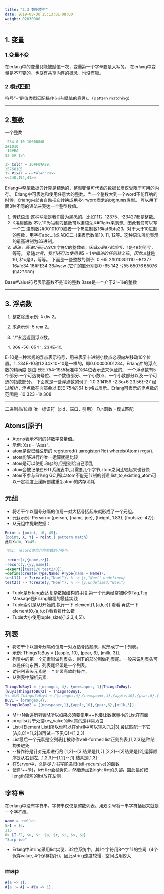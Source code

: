```yaml
---
title: "2.3 数据类型"
date: 2019-08-30T15:13:01+08:00
weight: 02030000
---
```

## 1. 变量

### 1.变量不变

在erlang中的变量只能被赋值一次，变量第一个字母要是大写的。
在erlang中变量是不可变的，也没有共享内存的概念，也没有锁。

### 2.模式匹配

符号”=”是值类型匹配操作(带有赋值的意思)。（pattern matching）
* * * * *

## 2.整数

一个整数

```erlang
-234 0 10 10000000
2#1010
-16#EA
$a $A $\n

1> Color = 16#F09A29. 
15768105
2> Pixel = <<Color:24>>.
<<240,154,41>>
```

  Erlang中整型数据的计算是精确的，整型变量可代表的数据长度仅受限于可用的内存。
  Erlang中可表达和使用任意大的整数。当一个整数大到一个word不能容纳的时候，Erlang内部会自动把它转换成用多个word表示的bignums类型。
可以用下面3种不同的语法来表达一个整型数值。

1. 传统语法:这种写法是我们最为熟悉的，比如1112. 12375、-23427都是整数。
2. K进制整数:不以10为进制的整数可以用语法K#Digits来表示。因此我们可以写一个二
进制数2#00101010或者一个16进制数16#af6bfa23。对于大于10进制的整数，用字符abc...(或
ABC二。)来表示数值10. 11, 12等。这种语法所能表示的最高进制为36进制。
3. $语法:语法$C表示ASCII字符C的整数值，因此$a是97的简写，$1是49的简写，等等。
    紧随$之后，我们还可以使用表5-1中描述的任何转义符。因此$\n就是10, $\^c是3，等等。
    下面是一些整数的例子:
0 -65 2#010001110 ~8#377 16#fe34 16#FE34 36#wow
(它们的值分别是0 -65 142 -255 65076 65076和423680)

Base#Value符号表示基数不是10的整数 Base是一个介于2～16的整数

* * * * *

## 3. 浮点数  

1. 整数除法示例: 4 div 2。
2. 求余示例:     5 rem 2。
3. "/"永远返回浮点数。

 17. 368 -56. 654 1. 234E-10.

E-10是一种常规的浮点表示符号，用来表示十进制小数点必须向左移动10个位置。1. 234E-10和1.234×10~10是一样的，即0.00000001234。Erlang中的浮点数的精确度
是由IEEE 754-1985标准中的64位表示法来保证的。
   一个浮点数有5个部分:一个可选符号位、一个数值部分、一个小数点、一个小数部分以及
一个可选的指数部分。
下面就是一些浮点数的例子:
1.0 3.14159 -2.3e+6 23.56E-27
  经过解析，浮点数在内部会以IEEE 754的64 bit格式表示。Erlang可表示的浮点数的范围是
-10 323 -10 308

* * * * *

二进制串/位串
唯一标识符（pid、端口、引用）
Fun函数
=模式匹配

## Atoms(原子)

* Atoms表示不同的非数字常量值。
* 示例: Xss = 'Asss'。  
* atom是否已经注册的:registered() unregister(Pid) whereis(Atom) regs().
* atom能够进行的唯一运算就是比较
* atom是可以使用.和@的,但是别给自己添乱
* atom会被记录在ERT系统表中,只需要几个字节,atom之间比较起来也很快
* atom不参与Erlang GC,所以atom不能无节制的创建,list_to_existing_atom可以一定程度上缓解创建重复atom的内存消耗

## 元组

* 将若干个以逗号分隔的值用一对大括号括起来就形成了一个元组。
* 元组示例: Person = {person, {name, joe}, {height, 1.83}, {footsize, 42}}.
* 从元组中提取数据：

```erlang
Point = {point, 10, 45}.
{point, X, Y} = Point.( pattern match)
此后X=10, Y=45.

 %%1. record类型作为参数的小技巧
 
-record(x,{name,zz}).
-record(y,{yy,name}).
-export([test1/0,test2/0]).
-define(create(Type,Name),#Type{name = Name}).
test1() -> ?create(x,"Noel"). % -> {x,"Noel",undefined}
test2() -> ?create(y,"Noel"). % -> {y,undefined,"Noel"}
```

* Tuple是Erlang表达复杂数据结构的手段,第一个元素经常被称作Tag,Tag Massage是Erlang编程的最佳实践
* Tuple索引是从1开始的,执行一下 element(1,{a,b,c}).看看 再试一下element(0,{a,b,c})看看报什么错
* Tuple大小使用tuple_size({1,2,3,4,5}).

## 列表

* 将若干个以逗号分隔的值用一对方括号括起来，就形成了一个列表。
* 示例: ThingsToBuy = [{apple, 10}, {pear, 6}, {milk, 3}].
* 列表中的第一个元素叫做列表头，剩下的部分叫做列表尾。一般来说列表头可以是任何东西，列表尾经常是一个列表。
* 访问列表头元素是一个非常高效的操作。
* 从列表中解析元素:

```erlang
ThingsToBuy1 = [{oranges, 4}, {newspaper, 1}|ThingsToBuy].
[Buy1|ThingsToBuy2] = ThingsToBuy1.
%% 此后:ThingsToBuy1 = [{oranges,4},{newspaper,1},{apple,10},{pear,6},{milk,3}].
Buy1 = {oranges,4}.
ThingsToBuy2 = [{newspaper,1},{apple,10},{pear,6},{milk,3}].
```

* M++N会遍历列表M所以如果必须要使用++也要让数据量小的List在前面
* proplist对于处理key_value的list真的是非常方面
* List=[Element|List]所以你可以在shell中可以输入[1,2|3],尝试匹配一下它 [A,B,C]=[1,2|3]再试一下[P,Q]=[1,2,3]
* List最后一个元素是空列表[],被称作well-formed list正则列表,[1,2|3]这种结构要避免
* --操作符是针对元素进行的 [1,2]--[3]结果是[1,2] [2,2]--[2]结果是[2],运算顺序是从右到左, [1,2,3]--[1,2]--[1].结果是[1,3]
* 在Server中，总是尽力书写尾递归(tail-recursive)的函数
* 使用'++'时，left list会被拷贝，然后添加到right list的头部，因此最好把length较短的list放在左侧

## 字符串

在erlang中没有字符串，字符串仅仅是整数列表。用双引号将一串字符括起来就是一个字符串。

```erlang
Name = "Hello".
5>I = $s.
115
8> [I-32, $u, $r, $p, $r, $i, $s, $e].
"Surprise"
```

* Erlang中String采用list实现，32位系统中，其1个字符用8个字节的空间（4个保存value, 4个保存指针)。因此string速度较慢，空间占用较大

## map

```erlang
#{a => 1}.
#{a := A} = #{a => 1}. 
 
```
